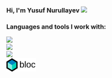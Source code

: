 ### Hi, I'm Yusuf Nurullayev <img src="https://media.giphy.com/media/hvRJCLFzcasrR4ia7z/giphy.gif" width= "27px">




### Languages and tools I work with:

<code><img src="https://w7.pngwing.com/pngs/67/315/png-transparent-flutter-hd-logo-thumbnail.png" height="35"> </code>
<code><img src="https://upload.wikimedia.org/wikipedia/commons/7/7e/Dart-logo.png" height="35"> </code>
<code><img src="https://w7.pngwing.com/pngs/431/965/png-transparent-figma-designer-computer-icons-material-design-design-rectangle-poster-logo.png" height="35"> </code>
<code><img src="https://raw.githubusercontent.com/felangel/bloc/master/docs/assets/bloc_logo_full.png" height="35"> </code>



<!--
**Yusufdevv/Yusufdevv** is a ✨ _special_ ✨ repository because its `README.md` (this file) appears on your GitHub profile.

Here are some ideas to get you started:

- 🔭 I’m currently working on ...
- 🌱 I’m currently learning ...
- 👯 I’m looking to collaborate on ...
- 🤔 I’m looking for help with ...
- 💬 Ask me about ...
- 📫 How to reach me: ...
- 😄 Pronouns: ...
- ⚡ Fun fact: ...
-->
